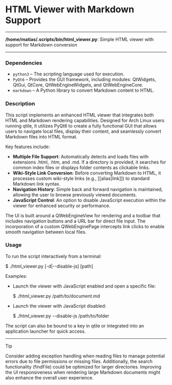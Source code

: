 # HTML Viewer with Markdown Support

---

**/home/matias/.scripts/bin/html_viewer.py**: Simple HTML viewer with support for Markdown conversion

---

### Dependencies

- `python3` – The scripting language used for execution.
- `PyQt6` – Provides the GUI framework, including modules: QtWidgets, QtGui, QtCore, QtWebEngineWidgets, and QtWebEngineCore.
- `markdown` – A Python library to convert Markdown content to HTML.

### Description

This script implements an enhanced HTML viewer that integrates both HTML and Markdown rendering capabilities. Designed for Arch Linux users running qtile, it utilizes PyQt6 to create a fully functional GUI that allows users to navigate local files, display their content, and seamlessly convert Markdown files into HTML format. 

Key features include:
- **Multiple File Support**: Automatically detects and loads files with extensions .html, .htm, and .md. If a directory is provided, it searches for common index files or displays folder contents as clickable links.
- **Wiki-Style Link Conversion**: Before converting Markdown to HTML, it processes custom wiki-style links (e.g., [[alias|link]]) to standard Markdown link syntax.
- **Navigation History**: Simple back and forward navigation is maintained, allowing the user to browse previously viewed documents.
- **JavaScript Control**: An option to disable JavaScript execution within the viewer for enhanced security or performance.

The UI is built around a QWebEngineView for rendering and a toolbar that includes navigation buttons and a URL bar for direct file input. The incorporation of a custom QWebEnginePage intercepts link clicks to enable smooth navigation between local files.

### Usage

To run the script interactively from a terminal:
  
  $ ./html_viewer.py [-d|--disable-js] [path]

Examples:

- Launch the viewer with JavaScript enabled and open a specific file:
  
  $ ./html_viewer.py /path/to/document.md
  
- Launch the viewer with JavaScript disabled:
  
  $ ./html_viewer.py --disable-js /path/to/folder

The script can also be bound to a key in qtile or integrated into an application launcher for quick access.

---

> [!TIP]
> Consider adding exception handling when reading files to manage potential errors due to file permissions or missing files. Additionally, the search functionality (findFile) could be optimized for larger directories. Improving the UI responsiveness when rendering large Markdown documents might also enhance the overall user experience.